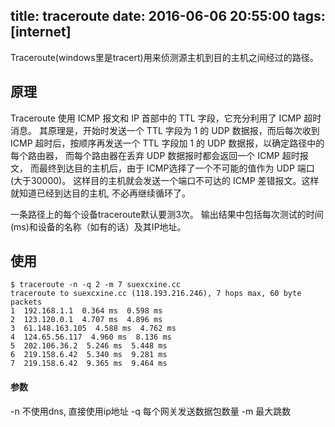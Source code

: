 title: traceroute
date: 2016-06-06 20:55:00
tags: [internet]
---

Traceroute(windows里是tracert)用来侦测源主机到目的主机之间经过的路径。
<!--more-->

## 原理

Traceroute 使用 ICMP 报文和 IP 首部中的 TTL 字段，它充分利用了 ICMP 超时消息。
其原理是，开始时发送一个 TTL 字段为 1 的 UDP 数据报，而后每次收到 ICMP 超时后，按顺序再发送一个 TTL 字段加 1 的 UDP 数据报，以确定路径中的每个路由器，
而每个路由器在丢弃 UDP 数据报时都会返回一个 ICMP 超时报文，
而最终到达目的主机后，由于 ICMP选择了一个不可能的值作为 UDP 端口(大于30000)。
这样目的主机就会发送一个端口不可达的 ICMP 差错报文。这样就知道已经到达目的主机, 不必再继续循环了。

一条路径上的每个设备traceroute默认要测3次。
输出结果中包括每次测试的时间(ms)和设备的名称（如有的话）及其IP地址。

## 使用
```
$ traceroute -n -q 2 -m 7 suexcxine.cc
traceroute to suexcxine.cc (118.193.216.246), 7 hops max, 60 byte packets
1  192.168.1.1  0.364 ms  0.598 ms
2  123.120.0.1  4.707 ms  4.896 ms
3  61.148.163.105  4.588 ms  4.762 ms
4  124.65.56.117  4.960 ms  8.136 ms
5  202.106.36.2  5.246 ms  5.448 ms
6  219.158.6.42  5.340 ms  9.281 ms
7  219.158.6.42  9.365 ms  9.464 ms
```

#### 参数
-n 不使用dns, 直接使用ip地址
-q 每个网关发送数据包数量
-m 最大跳数

